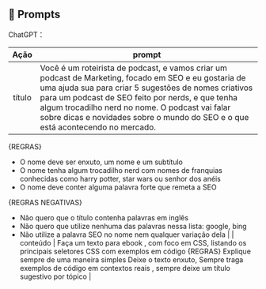 ## 🧠 Prompts


ChatGPT：

|   Ação   | prompt                                                                                                                                                                                                                                                                         |
| :------: | ------------------------------------------------------------------------------------------------------------------------------------------------------------------------------------------------------------------------------------------------------------------------------ |
|  título  | Você é um roteirista de podcast, e vamos criar um podcast de Marketing, focado em SEO e eu gostaria de uma ajuda sua para criar 5 sugestões de nomes criativos para um podcast de SEO feito por nerds, e que tenha algum trocadilho nerd no nome. O podcast vai falar sobre dicas e novidades sobre o mundo do SEO e o que está acontecendo no mercado. 

{REGRAS}

- O nome deve ser enxuto, um nome e um subtítulo
- O nome tenha algum trocadilho nerd com nomes de franquias conhecidas como harry potter, star wars ou senhor dos anéis
- O nome deve conter alguma palavra forte que remeta a SEO 

{REGRAS NEGATIVAS}

- Não quero que o título contenha palavras em inglês
- Não quero que utilize nenhuma das palavras nessa lista: google, bing 
- Não utilize a palavra SEO no nome nem qualquer variação dela                                                        |
| conteúdo | Faça um texto para ebook , com foco em CSS, listando os principais seletores CSS com exemplos em código {REGRAS} Explique sempre de uma maneira simples Deixe o texto enxuto, Sempre traga exemplos de código em contextos reais , sempre deixe um título sugestivo por tópico |

